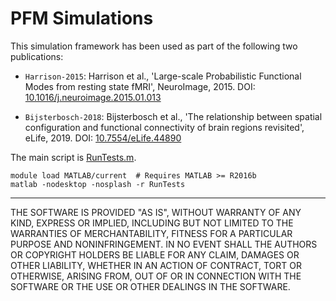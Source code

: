 # PFM Simulations

This simulation framework has been used as part of the following two
publications:

 + `Harrison-2015`:
   Harrison et al., 'Large-scale Probabilistic Functional Modes from resting
   state fMRI', NeuroImage, 2015.
   DOI: [10.1016/j.neuroimage.2015.01.013](https://doi.org/10.1016/j.neuroimage.2015.01.013)

 + `Bijsterbosch-2018`:
   Bijsterbosch et al., 'The relationship between spatial configuration and
   functional connectivity of brain regions revisited', eLife, 2019.
   DOI: [10.7554/eLife.44890](http://dx.doi.org/10.7554/eLife.44890)

The main script is [RunTests.m](RunTests.m).

```shell
module load MATLAB/current  # Requires MATLAB >= R2016b
matlab -nodesktop -nosplash -r RunTests
```

----------

THE SOFTWARE IS PROVIDED "AS IS", WITHOUT WARRANTY OF ANY KIND, EXPRESS OR
IMPLIED, INCLUDING BUT NOT LIMITED TO THE WARRANTIES OF MERCHANTABILITY,
FITNESS FOR A PARTICULAR PURPOSE AND NONINFRINGEMENT. IN NO EVENT SHALL THE
AUTHORS OR COPYRIGHT HOLDERS BE LIABLE FOR ANY CLAIM, DAMAGES OR OTHER
LIABILITY, WHETHER IN AN ACTION OF CONTRACT, TORT OR OTHERWISE, ARISING FROM,
OUT OF OR IN CONNECTION WITH THE SOFTWARE OR THE USE OR OTHER DEALINGS IN THE
SOFTWARE.
